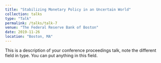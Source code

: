 ```yaml
---
title: "Stabilizing Monetary Policy in an Uncertain World"
collection: talks
type: "Talk"
permalink: /talks/talk-7
venue: "The Federal Reserve Bank of Boston"
date: 2019-11-26
location: "Boston, MA"
---
```


This is a description of your conference proceedings talk, note the different field in type. You can put anything in this field.

